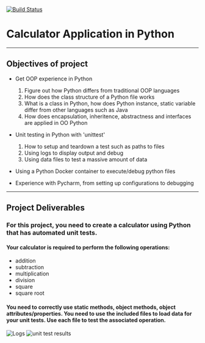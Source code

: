 [![Build Status](https://travis-ci.com/kr255/IS601_Project_One.svg?branch=master)](https://travis-ci.com/kr255/IS601_Project_One)

# Calculator Application in Python
------

## Objectives of project
- Get OOP experience in Python
  1. Figure out how Python differs from traditional OOP languages
  2. How does the class structure of a Python file works
  3. What is a class in Python, how does Python instance, static variable differ from other languages such as Java
  4. How does encapsulation, inheritence, abstractness and interfaces are applied in OO Python

- Unit testing in Python with 'unittest'
  1. How to setup and teardown a test such as paths to files
  2. Using logs to display output and debug
  3. Using data files to test a massive amount of data


- Using a Python Docker container to execute/debug python files
- Experience with Pycharm, from setting up configurations to debugging


------

## Project Deliverables 
### For this project, you need to create a calculator using Python that has automated unit tests.  
#### Your calculator is required to perform the following operations:
   - addition
   - subtraction
   - multiplication
   - division
   - square
   - square root

#### You need to correctly use static methods, object methods, object attributes/properties. You need to use the included files to load data for your unit tests. Use each file to test the associated operation.

![Logs](https://user-images.githubusercontent.com/17055891/124515364-46182400-ddad-11eb-9ae3-954878167189.png)
![unit test results](https://user-images.githubusercontent.com/17055891/124515386-53cda980-ddad-11eb-966c-e4fbeb917625.png)



